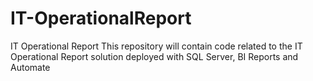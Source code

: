 # IT-OperationalReport
IT Operational Report
This repository will contain code related to the IT Operational Report solution deployed with SQL Server, BI Reports and Automate
